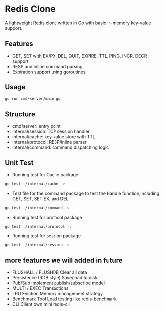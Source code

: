 # Redis Clone

A lightweight Redis clone written in Go with basic in-memory key-value support.

## Features

- GET, SET with EX/PX, DEL, QUIT, EXPIRE, TTL, PING, INCR, DECR support
- RESP and inline command parsing
- Expiration support using goroutines

## Usage

```bash
go run cmd/server/main.go
```

## Structure

- cmd/server: entry point
- internal/session: TCP session handler
- internal/cache: key-value store with TTL
- internal/protocol: RESP/inline parser
- internal/command: command dispatching logic

## Unit Test

- Running test for Cache package

```bash
go test ./internal/cache -v
```
- Test file for the command package to test the Handle function,including GET, SET, SET EX, and DEL

```bash
go test ./internal/command -v
```
- Running test for protocol package 
```bash
go test ./internal/protocol -v
```
- Running test for session package
```bash
go test ./internal/session -v
```


## more features we will added in future

- FLUSHALL / FLUSHDB	Clear all data
- Persistence (RDB style)	Save/load to disk
- Pub/Sub	Implement publish/subscribe model
- MULTI / EXEC	Transactions
- LRU Eviction	Memory management strategy
- Benchmark Tool	Load testing like redis-benchmark
- CLI Client	own mini redis-cli